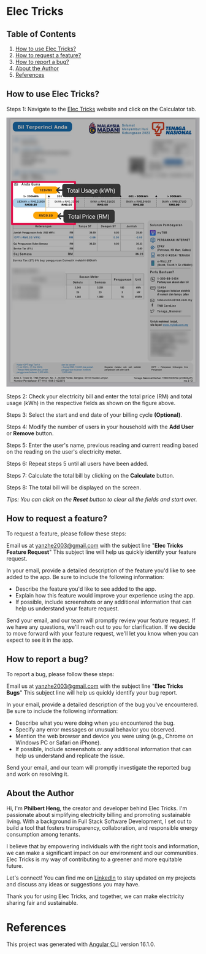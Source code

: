# Elec Tricks

## Table of Contents
1. [How to use Elec Tricks?](#how-to-use-elec-tricks)
2. [How to request a feature?](#how-to-request-a-feature)
3. [How to report a bug?](#how-to-report-a-bug)
4. [About the Author](#about-the-author)
5. [References](#references)
## How to use Elec Tricks?
Steps 1: Navigate to the [Elec Tricks](https://yxnzhe.github.io/electric-bill-calculator/#/) website and click on the Calculator tab.

<!-- add image here -->
![Sample bill showing total price and total usage](/src/assets/images/demo.png)


Steps 2: Check your electricity bill and enter the total price (RM) and total usage (kWh) in the respective fields as shown on the figure above.

Steps 3: Select the start and end date of your billing cycle **(Optional)**.

Steps 4: Modify the number of users in your household with the **Add User** or **Remove** button.

Steps 5: Enter the user's name, previous reading and current reading based on the reading on the user's   electricity meter.

Steps 6: Repeat steps 5 until all users have been added.

Steps 7: Calculate the total bill by clicking on the **Calculate** button.

Steps 8: The total bill will be displayed on the screen.

*Tips: You can click on the **Reset** button to clear all the fields and start over.*

## How to request a feature?

To request a feature, please follow these steps:

Email us at yanzhe2003@gmail.com with the subject line "**Elec Tricks Feature Request**" This subject line will help us quickly identify your feature request.

In your email, provide a detailed description of the feature you'd like to see added to the app. Be sure to include the following information:

- Describe the feature you'd like to see added to the app.
- Explain how this feature would improve your experience using the app.
- If possible, include screenshots or any additional information that can help us understand your feature request.

Send your email, and our team will promptly review your feature request. If we have any questions, we'll reach out to you for clarification. If we decide to move forward with your feature request, we'll let you know when you can expect to see it in the app.

## How to report a bug?

To report a bug, please follow these steps:

Email us at yanzhe2003@gmail.com with the subject line "**Elec Tricks Bugs**" This subject line will help us quickly identify your bug report.

In your email, provide a detailed description of the bug you've encountered. Be sure to include the following information:

- Describe what you were doing when you encountered the bug.
- Specify any error messages or unusual behavior you observed.
- Mention the web browser and device you were using (e.g., Chrome on Windows PC or Safari on iPhone).
- If possible, include screenshots or any additional information that can help us understand and replicate the issue.

Send your email, and our team will promptly investigate the reported bug and work on resolving it.

## About the Author

Hi, I'm **Philbert Heng**, the creator and developer behind Elec Tricks. I'm passionate about simplifying electricity billing and promoting sustainable living. With a background in Full Stack Software Development, I set out to build a tool that fosters transparency, collaboration, and responsible energy consumption among tenants.

I believe that by empowering individuals with the right tools and information, we can make a significant impact on our environment and our communities. Elec Tricks is my way of contributing to a greener and more equitable future.

Let's connect! You can find me on [LinkedIn](https://www.linkedin.com/in/philbertheng) to stay updated on my projects and discuss any ideas or suggestions you may have.

Thank you for using Elec Tricks, and together, we can make electricity sharing fair and sustainable.

# References
This project was generated with [Angular CLI](https://github.com/angular/angular-cli) version 16.1.0.